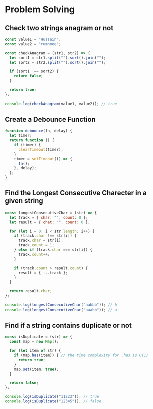 # Problem Solving

## Check two strings anagram or not

```js
const value1 = "Hussain";
const value2 = "rumhnee";

const checkAnagram = (str1, str2) => {
  let sort1 = str1.split("").sort().join("");
  let sort2 = str2.split("").sort().join("");

  if (sort1 !== sort2) {
    return false;
  }

  return true;
};

console.log(checkAnagram(value1, value2)); // true
```

## Create a Debounce Function

```js
function debounce(fn, delay) {
  let timer;
  return function () {
    if (timer) {
      clearTimeout(timer);
    }
    timer = setTimeout(() => {
      fn();
    }, delay);
  };
}
```

## Find the Longest Consecutive Charecter in a given string

```js
const longestConsecutiveChar = (str) => {
  let track = { char: "", count: 0 };
  let result = { chat: "", count: 0 };

  for (let i = 0; i < str.length; i++) {
    if (track.char !== str[i]) {
      track.char = str[i];
      track.count = 1;
    } else if (track.char === str[i]) {
      track.count++;
    }

    if (track.count > result.count) {
      result = { ...track };
    }
  }

  return result.char;
};

console.log(longestConsecutiveChar("aabbb")); // b
console.log(longestConsecutiveChar("aaabb")); // a
```

## Find if a string contains duplicate or not

```js
const isDuplicate = (str) => {
  const map = new Map();

  for (let item of str) {
    if (map.has(item)) { // the time complexity for .has is O(1)
      return true;
    }
    map.set(item, true);
  }

  return false;
};

console.log(isDuplicate("11223")); // true
console.log(isDuplicate("12345")); // false
```
